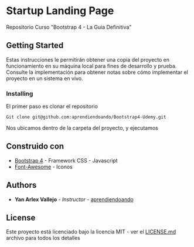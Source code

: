 # Startup Landing Page

Repositorio Curso "Bootstrap 4 - La Guia Definitiva"

## Getting Started

Estas instrucciones le permitirán obtener una copia del proyecto en funcionamiento en su máquina local para fines de desarrollo y prueba. Consulte la implementación para obtener notas sobre cómo implementar el proyecto en un sistema en vivo.

### Installing

El primer paso es clonar el repositorio

```
Git clone git@github.com:aprendiendoando/Bootstrap4-Udemy.git
```

Nos ubicamos dentro de la carpeta del proyecto, y ejecutamos 

## Construido con

* [Bootstrap 4](http://getbootstrap.com/) - Framework CSS - Javascript
* [Font-Awesome](https://fontawesome.com/) - Iconos


## Authors

* **Yan Arlex Vallejo** - *Instructor* - [aprendiendoando](https://github.com/aprendiendoando)



## License

Este proyecto está licenciado bajo la licencia MIT - ver el [LICENSE.md](LICENSE.md) archivo para todos los detalles


